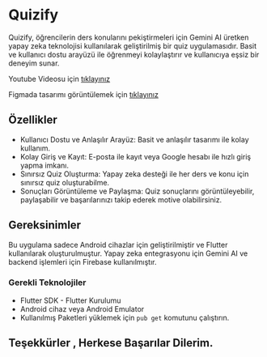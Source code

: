 # Quizify

Quizify, öğrencilerin ders konularını pekiştirmeleri için Gemini AI üretken yapay zeka teknolojisi kullanılarak geliştirilmiş bir quiz uygulamasıdır. Basit ve kullanıcı dostu arayüzü ile öğrenmeyi kolaylaştırır ve kullanıcıya eşsiz bir deneyim sunar.

Youtube Videosu için [tıklayınız](https://youtube.com/shorts/crffjfPumcY?feature=share)

Figmada tasarımı görüntülemek için [tıklayınız](https://www.figma.com/design/vU16urlhycPHlRUQB8U5Ba/BTK-Hackathon?node-id=0-1&t=e3r9bbGPVIsvAiix-1)

## Özellikler

- Kullanıcı Dostu ve Anlaşılır Arayüz: Basit ve anlaşılır tasarımı ile kolay kullanım.
- Kolay Giriş ve Kayıt: E-posta ile kayıt veya Google hesabı ile hızlı giriş yapma imkanı.
- Sınırsız Quiz Oluşturma: Yapay zeka desteği ile her ders ve konu için sınırsız quiz oluşturabilme.
- Sonuçları Görüntüleme ve Paylaşma: Quiz sonuçlarını görüntüleyebilir, paylaşabilir ve başarılarınızı takip ederek motive olabilirsiniz.

## Gereksinimler
Bu uygulama sadece Android cihazlar için geliştirilmiştir ve Flutter kullanılarak oluşturulmuştur. Yapay zeka entegrasyonu için Gemini AI ve backend işlemleri için Firebase kullanılmıştır.

### Gerekli Teknolojiler
- Flutter SDK - Flutter Kurulumu
- Android cihaz veya Android Emulator
- Kullanılmış Paketleri yüklemek için `pub get` komutunu çalıştırın.

## Teşekkürler , Herkese Başarılar Dilerim.



